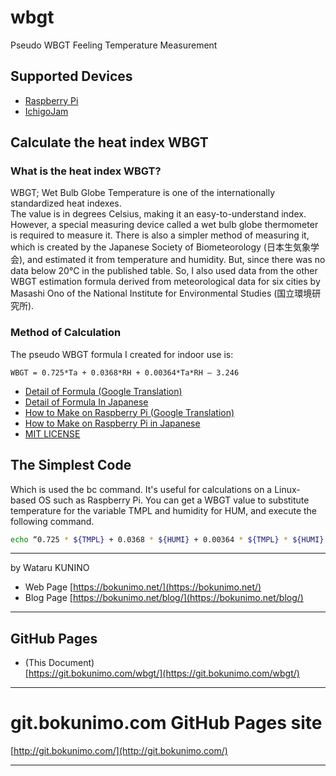 # wbgt
Pseudo WBGT Feeling Temperature Measurement

## Supported Devices

- [Raspberry Pi](https://github.com/bokunimowakaru/wbgt/blob/master/raspi)
- [IchigoJam](https://github.com/bokunimowakaru/wbgt/blob/master/ichigojam)

## Calculate the heat index WBGT

### What is the heat index WBGT?

WBGT; Wet Bulb Globe Temperature is one of the internationally standardized heat indexes.  
The value is in degrees Celsius, making it an easy-to-understand index. However, a special measuring device called a wet bulb globe thermometer is required to measure it.
There is also a simpler method of measuring it, which is created by the Japanese Society of Biometeorology (日本生気象学会), and estimated it from temperature and humidity. But, since there was no data below 20°C in the published table.
So, I also used data from the other WBGT estimation formula derived from meteorological data for six cities by Masashi Ono of the National Institute for Environmental Studies (国立環境研究所).

### Method of Calculation

The pseudo WBGT formula I created for indoor use is:

```
WBGT = 0.725*Ta + 0.0368*RH + 0.00364*Ta*RH – 3.246
```

- [Detail of Formula (Google Translation)](https://bokunimo-net.translate.goog/blog/ichigo-jam/29/?_x_tr_sl=auto&_x_tr_tl=en&_x_tr_hl=ja&_x_tr_pto=wapp)  
- [Detail of Formula In Japanese](https://bokunimo.net/blog/ichigo-jam/29/)  
- [How to Make on Raspberry Pi (Google Translation)](https://bokunimo-net.translate.goog/blog/raspberry-pi/4721/?_x_tr_sl=auto&_x_tr_tl=en&_x_tr_hl=ja&_x_tr_pto=wapp)  
- [How to Make on Raspberry Pi in Japanese](https://bokunimo.net/blog/raspberry-pi/4721/)  
- [MIT LICENSE](https://github.com/bokunimowakaru/wbgt/blob/master/LICENSE)  

## The Simplest Code

Which is used the bc command. It's useful for calculations on a Linux-based OS such as Raspberry Pi.
You can get a WBGT value to substitute temperature for the variable TMPL and humidity for HUM, and execute the following command.

```bash
echo “0.725 * ${TMPL} + 0.0368 * ${HUMI} + 0.00364 * ${TMPL} * ${HUMI} – 3.246″|bc
```

----------------------------------------------------------------

by Wataru KUNINO 
- Web Page [https://bokunimo.net/](https://bokunimo.net/)
- Blog Page [https://bokunimo.net/blog/](https://bokunimo.net/blog/)

----------------------------------------------------------------

## GitHub Pages  

*  (This Document)  
  [https://git.bokunimo.com/wbgt/](https://git.bokunimo.com/wbgt/)  

----------------------------------------------------------------

# git.bokunimo.com GitHub Pages site
[http://git.bokunimo.com/](http://git.bokunimo.com/)  

----------------------------------------------------------------
